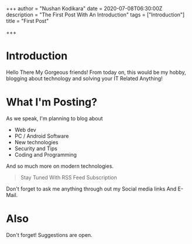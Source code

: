 +++
author = "Nushan Kodikara"
date = 2020-07-08T06:30:00Z
description = "The First Post With An Introduction"
tags = ["Introduction"]
title = "First Post"

+++
# Introduction

Hello There My Gorgeous friends! From today on, this would be my hobby, blogging about technology and solving your IT Related Anything!

# What I'm Posting?

As we speak, I'm planning to blog about

* Web dev
* PC / Android Software
* New technologies
* Security and Tips
* Coding and Programming

And so much more on modern technologies.

> Stay Tuned With RSS Feed Subscription

Don't forget to ask me anything through out my Social media links And E-Mail. 

# Also

Don't forget! Suggestions are open.